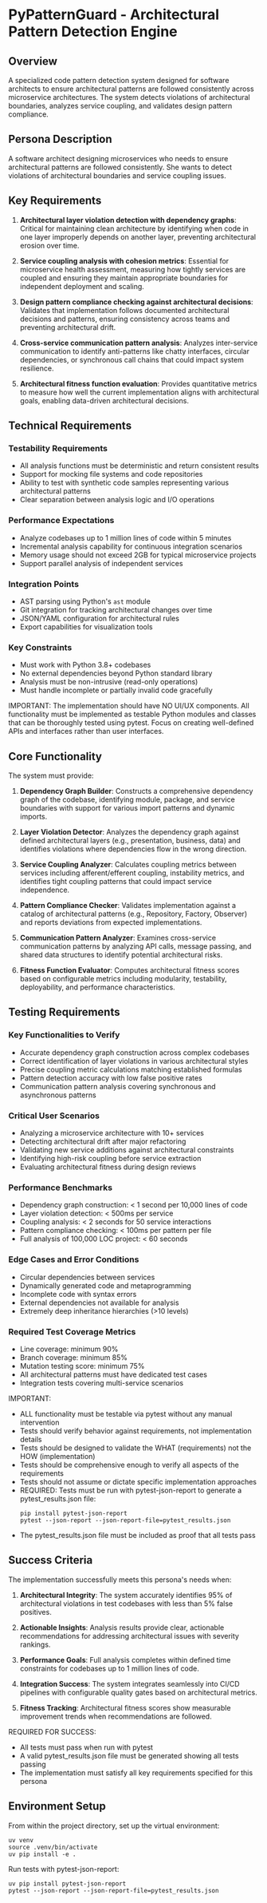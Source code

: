 # PyPatternGuard - Architectural Pattern Detection Engine

## Overview
A specialized code pattern detection system designed for software architects to ensure architectural patterns are followed consistently across microservice architectures. The system detects violations of architectural boundaries, analyzes service coupling, and validates design pattern compliance.

## Persona Description
A software architect designing microservices who needs to ensure architectural patterns are followed consistently. She wants to detect violations of architectural boundaries and service coupling issues.

## Key Requirements

1. **Architectural layer violation detection with dependency graphs**: Critical for maintaining clean architecture by identifying when code in one layer improperly depends on another layer, preventing architectural erosion over time.

2. **Service coupling analysis with cohesion metrics**: Essential for microservice health assessment, measuring how tightly services are coupled and ensuring they maintain appropriate boundaries for independent deployment and scaling.

3. **Design pattern compliance checking against architectural decisions**: Validates that implementation follows documented architectural decisions and patterns, ensuring consistency across teams and preventing architectural drift.

4. **Cross-service communication pattern analysis**: Analyzes inter-service communication to identify anti-patterns like chatty interfaces, circular dependencies, or synchronous call chains that could impact system resilience.

5. **Architectural fitness function evaluation**: Provides quantitative metrics to measure how well the current implementation aligns with architectural goals, enabling data-driven architectural decisions.

## Technical Requirements

### Testability Requirements
- All analysis functions must be deterministic and return consistent results
- Support for mocking file systems and code repositories
- Ability to test with synthetic code samples representing various architectural patterns
- Clear separation between analysis logic and I/O operations

### Performance Expectations
- Analyze codebases up to 1 million lines of code within 5 minutes
- Incremental analysis capability for continuous integration scenarios
- Memory usage should not exceed 2GB for typical microservice projects
- Support parallel analysis of independent services

### Integration Points
- AST parsing using Python's `ast` module
- Git integration for tracking architectural changes over time
- JSON/YAML configuration for architectural rules
- Export capabilities for visualization tools

### Key Constraints
- Must work with Python 3.8+ codebases
- No external dependencies beyond Python standard library
- Analysis must be non-intrusive (read-only operations)
- Must handle incomplete or partially invalid code gracefully

IMPORTANT: The implementation should have NO UI/UX components. All functionality must be implemented as testable Python modules and classes that can be thoroughly tested using pytest. Focus on creating well-defined APIs and interfaces rather than user interfaces.

## Core Functionality

The system must provide:

1. **Dependency Graph Builder**: Constructs a comprehensive dependency graph of the codebase, identifying module, package, and service boundaries with support for various import patterns and dynamic imports.

2. **Layer Violation Detector**: Analyzes the dependency graph against defined architectural layers (e.g., presentation, business, data) and identifies violations where dependencies flow in the wrong direction.

3. **Service Coupling Analyzer**: Calculates coupling metrics between services including afferent/efferent coupling, instability metrics, and identifies tight coupling patterns that could impact service independence.

4. **Pattern Compliance Checker**: Validates implementation against a catalog of architectural patterns (e.g., Repository, Factory, Observer) and reports deviations from expected implementations.

5. **Communication Pattern Analyzer**: Examines cross-service communication patterns by analyzing API calls, message passing, and shared data structures to identify potential architectural risks.

6. **Fitness Function Evaluator**: Computes architectural fitness scores based on configurable metrics including modularity, testability, deployability, and performance characteristics.

## Testing Requirements

### Key Functionalities to Verify
- Accurate dependency graph construction across complex codebases
- Correct identification of layer violations in various architectural styles
- Precise coupling metric calculations matching established formulas
- Pattern detection accuracy with low false positive rates
- Communication pattern analysis covering synchronous and asynchronous patterns

### Critical User Scenarios
- Analyzing a microservice architecture with 10+ services
- Detecting architectural drift after major refactoring
- Validating new service additions against architectural constraints
- Identifying high-risk coupling before service extraction
- Evaluating architectural fitness during design reviews

### Performance Benchmarks
- Dependency graph construction: < 1 second per 10,000 lines of code
- Layer violation detection: < 500ms per service
- Coupling analysis: < 2 seconds for 50 service interactions
- Pattern compliance checking: < 100ms per pattern per file
- Full analysis of 100,000 LOC project: < 60 seconds

### Edge Cases and Error Conditions
- Circular dependencies between services
- Dynamically generated code and metaprogramming
- Incomplete code with syntax errors
- External dependencies not available for analysis
- Extremely deep inheritance hierarchies (>10 levels)

### Required Test Coverage Metrics
- Line coverage: minimum 90%
- Branch coverage: minimum 85%
- Mutation testing score: minimum 75%
- All architectural patterns must have dedicated test cases
- Integration tests covering multi-service scenarios

IMPORTANT:
- ALL functionality must be testable via pytest without any manual intervention
- Tests should verify behavior against requirements, not implementation details
- Tests should be designed to validate the WHAT (requirements) not the HOW (implementation)
- Tests should be comprehensive enough to verify all aspects of the requirements
- Tests should not assume or dictate specific implementation approaches
- REQUIRED: Tests must be run with pytest-json-report to generate a pytest_results.json file:
  ```
  pip install pytest-json-report
  pytest --json-report --json-report-file=pytest_results.json
  ```
- The pytest_results.json file must be included as proof that all tests pass

## Success Criteria

The implementation successfully meets this persona's needs when:

1. **Architectural Integrity**: The system accurately identifies 95% of architectural violations in test codebases with less than 5% false positives.

2. **Actionable Insights**: Analysis results provide clear, actionable recommendations for addressing architectural issues with severity rankings.

3. **Performance Goals**: Full analysis completes within defined time constraints for codebases up to 1 million lines of code.

4. **Integration Success**: The system integrates seamlessly into CI/CD pipelines with configurable quality gates based on architectural metrics.

5. **Fitness Tracking**: Architectural fitness scores show measurable improvement trends when recommendations are followed.

REQUIRED FOR SUCCESS:
- All tests must pass when run with pytest
- A valid pytest_results.json file must be generated showing all tests passing
- The implementation must satisfy all key requirements specified for this persona

## Environment Setup

From within the project directory, set up the virtual environment:
```
uv venv
source .venv/bin/activate
uv pip install -e .
```

Run tests with pytest-json-report:
```
uv pip install pytest-json-report
pytest --json-report --json-report-file=pytest_results.json
```